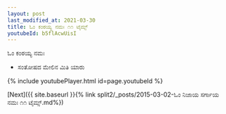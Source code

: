 ```yaml
---
layout: post
last_modified_at: 2021-03-30
title: ಓಂ ಕಂಠಯ್ಯ ನಮಃ ೧೧ ಟೈಮ್ಸ್
youtubeId: b5flAcwUisI
---
```

 
 
 ಓಂ ಕಂಠಯ್ಯ ನಮಃ  
 
 -  ಸಂತೋಷದ ಮೇಲಿನ ಮಿತಿ ಯಾರು 
 
  
 
  
 
 
 
 
 
 


{% include youtubePlayer.html id=page.youtubeId %}
 
[Next]({{ site.baseurl }}{% link  split2/_posts/2015-03-02-ಓಂ ನಿಜಾಯ ಸರ್ಗಾಯ ನಮಃ ೧೧ ಟೈಮ್ಸ್.md%})
 
